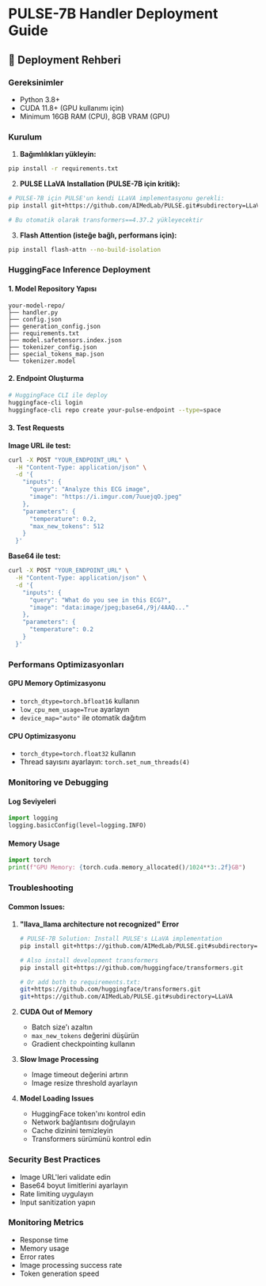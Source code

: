 # PULSE-7B Handler Deployment Guide

## 🚀 Deployment Rehberi

### Gereksinimler
- Python 3.8+
- CUDA 11.8+ (GPU kullanımı için)
- Minimum 16GB RAM (CPU), 8GB VRAM (GPU)

### Kurulum

1. **Bağımlılıkları yükleyin:**
```bash
pip install -r requirements.txt
```

2. **PULSE LLaVA Installation (PULSE-7B için kritik):**
```bash
# PULSE-7B için PULSE'un kendi LLaVA implementasyonu gerekli:
pip install git+https://github.com/AIMedLab/PULSE.git#subdirectory=LLaVA

# Bu otomatik olarak transformers==4.37.2 yükleyecektir
```

3. **Flash Attention (isteğe bağlı, performans için):**
```bash
pip install flash-attn --no-build-isolation
```

### HuggingFace Inference Deployment

#### 1. Model Repository Yapısı
```
your-model-repo/
├── handler.py
├── config.json
├── generation_config.json
├── requirements.txt
├── model.safetensors.index.json
├── tokenizer_config.json
├── special_tokens_map.json
└── tokenizer.model
```

#### 2. Endpoint Oluşturma
```bash
# HuggingFace CLI ile deploy
huggingface-cli login
huggingface-cli repo create your-pulse-endpoint --type=space
```

#### 3. Test Requests

**Image URL ile test:**
```bash
curl -X POST "YOUR_ENDPOINT_URL" \
  -H "Content-Type: application/json" \
  -d '{
    "inputs": {
      "query": "Analyze this ECG image",
      "image": "https://i.imgur.com/7uuejqO.jpeg"
    },
    "parameters": {
      "temperature": 0.2,
      "max_new_tokens": 512
    }
  }'
```

**Base64 ile test:**
```bash
curl -X POST "YOUR_ENDPOINT_URL" \
  -H "Content-Type: application/json" \
  -d '{
    "inputs": {
      "query": "What do you see in this ECG?",
      "image": "data:image/jpeg;base64,/9j/4AAQ..."
    },
    "parameters": {
      "temperature": 0.2
    }
  }'
```

### Performans Optimizasyonları

#### GPU Memory Optimizasyonu
- `torch_dtype=torch.bfloat16` kullanın
- `low_cpu_mem_usage=True` ayarlayın
- `device_map="auto"` ile otomatik dağıtım

#### CPU Optimizasyonu
- `torch_dtype=torch.float32` kullanın
- Thread sayısını ayarlayın: `torch.set_num_threads(4)`

### Monitoring ve Debugging

#### Log Seviyeleri
```python
import logging
logging.basicConfig(level=logging.INFO)
```

#### Memory Usage
```python
import torch
print(f"GPU Memory: {torch.cuda.memory_allocated()/1024**3:.2f}GB")
```

### Troubleshooting

#### Common Issues:

1. **"llava_llama architecture not recognized" Error**
   ```bash
   # PULSE-7B Solution: Install PULSE's LLaVA implementation
   pip install git+https://github.com/AIMedLab/PULSE.git#subdirectory=LLaVA
   
   # Also install development transformers
   pip install git+https://github.com/huggingface/transformers.git
   
   # Or add both to requirements.txt:
   git+https://github.com/huggingface/transformers.git
   git+https://github.com/AIMedLab/PULSE.git#subdirectory=LLaVA
   ```

2. **CUDA Out of Memory**
   - Batch size'ı azaltın
   - `max_new_tokens` değerini düşürün
   - Gradient checkpointing kullanın

3. **Slow Image Processing**
   - Image timeout değerini artırın
   - Image resize threshold ayarlayın

4. **Model Loading Issues**
   - HuggingFace token'ını kontrol edin
   - Network bağlantısını doğrulayın
   - Cache dizinini temizleyin
   - Transformers sürümünü kontrol edin

### Security Best Practices

- Image URL'leri validate edin
- Base64 boyut limitlerini ayarlayın
- Rate limiting uygulayın
- Input sanitization yapın

### Monitoring Metrics

- Response time
- Memory usage
- Error rates
- Image processing success rate
- Token generation speed
